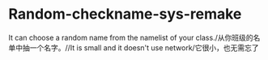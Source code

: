 # Random-checkname-sys-remake
It can choose a random name from the namelist of your class./从你班级的名单中抽一个名字。//It is small and it doesn't use network/它很小，也无需忘了
